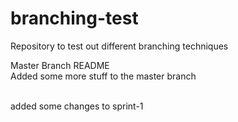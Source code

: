 # branching-test
Repository to test out different branching techniques


Master Branch README <br>
Added some more stuff to the master branch

<br>
added some changes to sprint-1